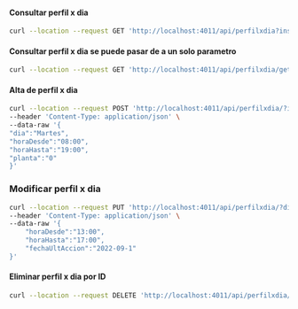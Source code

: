 #### Consultar perfil x dia
```sh
curl --location --request GET 'http://localhost:4011/api/perfilxdia?institucion=La manzana de isaac'
```
#### Consultar perfil x dia se puede pasar de a un solo parametro
```sh
curl --location --request GET 'http://localhost:4011/api/perfilxdia/get/?dia=Martes&institucion=La manzana de isaac&planta=1&fechaUltAccion=2022-11-02'
```
#### Alta de perfil x dia
```sh
curl --location --request POST 'http://localhost:4011/api/perfilxdia/?institucion=La manzana de isaac' \
--header 'Content-Type: application/json' \
--data-raw '{
"dia":"Martes",
"horaDesde":"08:00",
"horaHasta":"19:00",
"planta":"0"
}'
```
### Modificar perfil x dia
```sh
curl --location --request PUT 'http://localhost:4011/api/perfilxdia/?dia=Martes&planta=1&institucion=La manzana de isaac' \
--header 'Content-Type: application/json' \
--data-raw '{ 
    "horaDesde":"13:00",
    "horaHasta":"17:00",
    "fechaUltAccion":"2022-09-1"
}'
```
#### Eliminar perfil x dia por ID
```sh
curl --location --request DELETE 'http://localhost:4011/api/perfilxdia/?dia=Martes&planta=1&institucion=La manzana de isaac'
```
